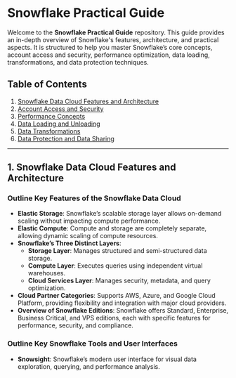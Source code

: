 # Snowflake Practical Guide

Welcome to the **Snowflake Practical Guide** repository. This guide provides an in-depth overview of Snowflake's features, architecture, and practical aspects. It is structured to help you master Snowflake’s core concepts, account access and security, performance optimization, data loading, transformations, and data protection techniques.

## Table of Contents

1. [Snowflake Data Cloud Features and Architecture](#1-snowflake-data-cloud-features-and-architecture)
2. [Account Access and Security](#2-account-access-and-security)
3. [Performance Concepts](#3-performance-concepts)
4. [Data Loading and Unloading](#4-data-loading-and-unloading)
5. [Data Transformations](#5-data-transformations)
6. [Data Protection and Data Sharing](#6-data-protection-and-data-sharing)

---

## 1. Snowflake Data Cloud Features and Architecture

### Outline Key Features of the Snowflake Data Cloud

- **Elastic Storage**: Snowflake’s scalable storage layer allows on-demand scaling without impacting compute performance.
- **Elastic Compute**: Compute and storage are completely separate, allowing dynamic scaling of compute resources.
- **Snowflake’s Three Distinct Layers**:
  - **Storage Layer**: Manages structured and semi-structured data storage.
  - **Compute Layer**: Executes queries using independent virtual warehouses.
  - **Cloud Services Layer**: Manages security, metadata, and query optimization.
- **Cloud Partner Categories**: Supports AWS, Azure, and Google Cloud Platform, providing flexibility and integration with major cloud providers.
- **Overview of Snowflake Editions**: Snowflake offers Standard, Enterprise, Business Critical, and VPS editions, each with specific features for performance, security, and compliance.

### Outline Key Snowflake Tools and User Interfaces

- **Snowsight**: Snowflake’s modern user interface for visual data exploration, querying, and performance analysis.